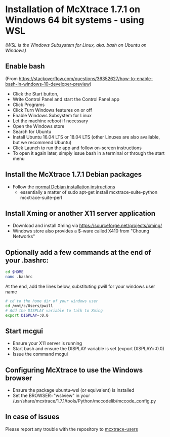 # Installation of McXtrace 1.7.1 on Windows 64 bit systems - using WSL
*(WSL is the Windows Subsystem for Linux, aka. bash on Ubuntu on Windows)*


## Enable bash
(From https://stackoverflow.com/questions/36352627/how-to-enable-bash-in-windows-10-developer-preview)
* Click the Start button,
* Write Control Panel and start the Control Panel app
* Click Programs
* Click Turn Windows features on or off
* Enable Windows Subsystem for Linux
* Let the machine reboot if necessary
* Open the Windows store
* Search for Ubuntu
* Install Ubuntu 16.04 LTS or 18.04 LTS (other Linuxes are also
available, but we recommend Ubuntu)
* Click Launch to run the app and follow on-screen instructions
* To open it again later, simply issue bash in a terminal or through
the start menu

## Install the McXtrace 1.7.1 Debian packages
* Follow the
  [normal Debian installation instructions](../../Linux/debian/README.md)
  - essentially a matter of sudo apt-get install mcxtrace-suite-python mcxtrace-suite-perl

##  Install Xming or another X11 server application
* Download and install Xming via https://sourceforge.net/projects/xming/
* Windows store also provides a $-ware called X410 from "Choung Networks"

## Optionally add a few commands at the end of your .bashrc:
```bash
cd $HOME
nano .bashrc
```
At the end, add the lines below, substituting pwill for  your windows
user name
```bash
# cd to the home dir of your windows user
cd /mnt/c/Users/pwill
# Add the DISPLAY variable to talk to Xming
export DISPLAY=:0.0
```

## Start mcgui
* Ensure your X11 server is running
* Start bash and ensure the DISPLAY variable is set (export
DISPLAY=:0.0)
* Issue the command mcgui

## Configuring McXtrace to use the Windows browser
* Ensure the package ubuntu-wsl (or equivalent) is installed
* Set the BROWSER="wslview" in your /usr/share/mcxtrace/1.7.1/tools/Python/mccodelib/mccode_config.py

## In case of issues
Please report any trouble with the repository to [mcxtrace-users](mailto:mcxtrace-users@mcxtrace.org)

